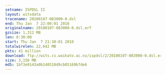 ```yaml
---
setname: ISPDSL II
layout: witsdata
tracename: 20100107-083000-0.dsl
end: Thu Jan  7 22:00:01 2010
originalname: 20100107-083000-0.dsl.erf
gzsize: 1,312 MB
len: 0:30:00
start: Thu Jan  7 21:30:01 2010
totalwirelen: 22,642 MB
pkts: 41 million
download: ftp://wits.cs.waikato.ac.nz/ispdsl/2/20100107-083000-0.dsl.erf.gz
size: 3,156 MB
md5: 1bf3e9143a0b148518d9cb85169b7de6
---
```

